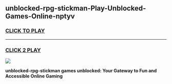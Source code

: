 
## unblocked-rpg-stickman-Play-Unblocked-Games-Online-nptyv
<h3>
<a href="https://premium76.site?title=unblocked-rpg-stickman&ref=25A">CLICK TO PLAY</a></h3>
<hr>

<h3>
<a href="https://premium76.site?title=unblocked-rpg-stickman&ref=25A">CLICK 2 PLAY</a>
  
</h3>

<a href="https://premium76.site?title=unblocked-rpg-stickman&ref=25A"><img src="https://clearcache.store/games.png"></a>


**unblocked-rpg-stickman games unblocked: Your Gateway to Fun and Accessible Online Gaming**

